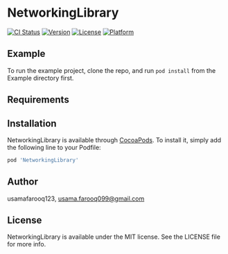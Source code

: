 # NetworkingLibrary

[![CI Status](https://img.shields.io/travis/usamafarooq123/NetworkingLibrary.svg?style=flat)](https://travis-ci.org/usamafarooq123/NetworkingLibrary)
[![Version](https://img.shields.io/cocoapods/v/NetworkingLibrary.svg?style=flat)](https://cocoapods.org/pods/NetworkingLibrary)
[![License](https://img.shields.io/cocoapods/l/NetworkingLibrary.svg?style=flat)](https://cocoapods.org/pods/NetworkingLibrary)
[![Platform](https://img.shields.io/cocoapods/p/NetworkingLibrary.svg?style=flat)](https://cocoapods.org/pods/NetworkingLibrary)

## Example

To run the example project, clone the repo, and run `pod install` from the Example directory first.

## Requirements

## Installation

NetworkingLibrary is available through [CocoaPods](https://cocoapods.org). To install
it, simply add the following line to your Podfile:

```ruby
pod 'NetworkingLibrary'
```

## Author

usamafarooq123, usama.farooq099@gmail.com

## License

NetworkingLibrary is available under the MIT license. See the LICENSE file for more info.
